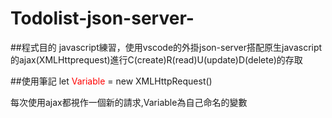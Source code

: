 # Todolist-json-server-

##程式目的
javascript練習，使用vscode的外掛json-server搭配原生javascript的ajax(XMLHttprequest)進行C(create)R(read)U(update)D(delete)的存取

##使用筆記
let <font color=#FF0000>Variable</font> = new XMLHttpRequest()  

每次使用ajax都視作一個新的請求,Variable為自己命名的變數
